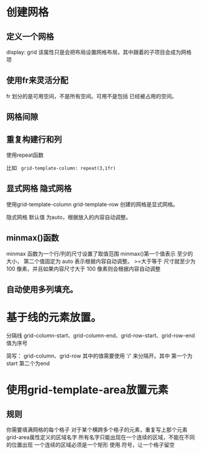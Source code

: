 # 创建网格
## 定义一个网格

display: grid
该属性只是会把布局设置网格布局，其中跟着的子项目会成为网格项


## 使用fr来灵活分配

fr 划分的是可用空间，不是所有空间。可用不是包括 已经被占用的空间。

## 网格间隙



## 重复构建行和列

使用repeat函数

比如
` grid-template-column: repeat(3,1fr)`


## 显式网格 隐式网格

使用grid-template-column grid-template-row 创建的网格是显式网格。

隐式网格 默认值 为auto，根据放入的内容自动调整。

## minmax()函数
minmax 函数为一个行/列的尺寸设置了取值范围
minmax()第一个值表示 至少的大小， 第二个值固定为 auto 表示根据内容自动调整。
\>=大于等于
尺寸就至少为 100 像素，并且如果内容尺寸大于 100 像素则会根据内容自动调整

## 自动使用多列填充。

# 基于线的元素放置。

分隔线
grid-column-start、grid-column-end、grid-row-start、grid-row-end  值为序号

简写： grid-column、grid-row  其中的值需要使用 '/' 来分隔开。其中 第一个为start 第二个为end



# 使用grid-template-area放置元素

## 规则
你需要填满网格的每个格子
对于某个横跨多个格子的元素，重复写上那个元素grid-area属性定义的区域名字
所有名字只能出现在一个连续的区域，不能在不同的位置出现
一个连续的区域必须是一个矩形
使用.符号，让一个格子留空